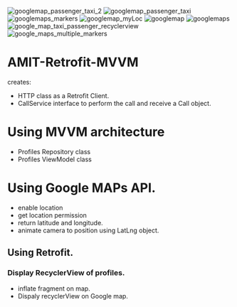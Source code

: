 
![googlemap_passenger_taxi_2](https://user-images.githubusercontent.com/16711483/193675265-8e85e1f5-7769-4805-99ac-279dfded962f.png)
![googlemap_passenger_taxi](https://user-images.githubusercontent.com/16711483/193675281-fc32f919-0143-43a4-beee-e25734b6a312.png)
![googlemaps_markers](https://user-images.githubusercontent.com/16711483/193675291-9a20ddc2-5708-4ce8-a07e-3b1bb90a8528.png)
![googlemap_myLoc](https://user-images.githubusercontent.com/16711483/193675307-3a10420a-fad0-49dd-9dab-2d3103e22cad.png)
![googlemap](https://user-images.githubusercontent.com/16711483/193675316-302e5f6f-0983-4447-95b6-e5d67fa64514.png)
![googlemaps](https://user-images.githubusercontent.com/16711483/193675325-95e974fd-a29a-41f6-abba-4fe43a1a429d.png)
![google_map_taxi_passenger_recyclerview](https://user-images.githubusercontent.com/16711483/193675333-b6324f60-49b6-4101-b9c8-baa320837c8e.png)
![google_maps_multiple_markers](https://user-images.githubusercontent.com/16711483/193693809-87d0a929-10db-4404-9f16-104ff3bff2ec.png)


# AMIT-Retrofit-MVVM
creates: 
- HTTP class as a Retrofit Client.
- CallService interface to perform the call and receive a Call object.
# Using MVVM architecture
- Profiles Repository class
- Profiles ViewModel class
# Using Google MAPs API.
- enable location
- get location permission
- return latitude and longitude.
- animate camera to position using LatLng object.
## Using Retrofit.

### Display RecyclerView of profiles.
- inflate fragment on map.
- Dispaly recyclerView on Google map.
